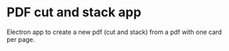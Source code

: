# PDF cut and stack app

Electron app to create a new pdf (cut and stack) from a pdf with one card per page.

